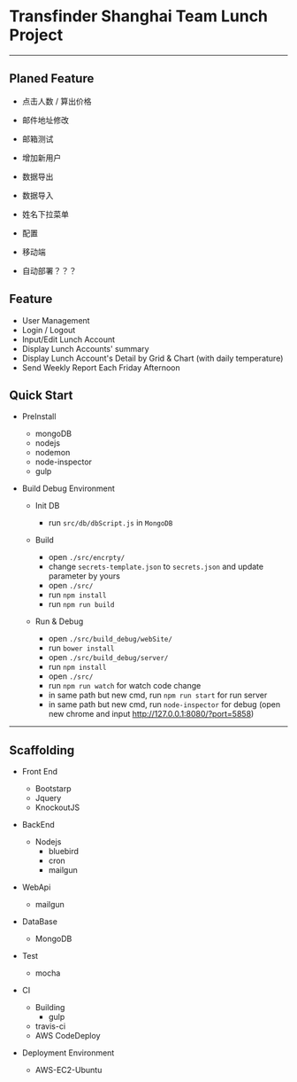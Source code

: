 # Transfinder Shanghai Team Lunch Project
----

## Planed Feature

- 点击人数 / 算出价格
- 邮件地址修改
- 邮箱测试
- 增加新用户

- 数据导出
- 数据导入

- 姓名下拉菜单

- 配置
- 移动端
- 自动部署？？？

## Feature
- User Management
- Login / Logout
- Input/Edit Lunch Account
- Display Lunch Accounts' summary
- Display Lunch Account's Detail by Grid & Chart (with daily temperature)
- Send Weekly Report Each Friday Afternoon

## Quick Start
- PreInstall
    - mongoDB
    - nodejs
    - nodemon
    - node-inspector
    - gulp

- Build Debug Environment
    - Init DB
        - run ```src/db/dbScript.js``` in ```MongoDB```

    - Build
        - open ```./src/encrpty/```
        - change ```secrets-template.json``` to ```secrets.json``` and update parameter by yours
        - open ```./src/```
        - run ```npm install ```
        - run ```npm run build```

    - Run & Debug
        - open ```./src/build_debug/webSite/```
        - run ```bower install ```
        - open ```./src/build_debug/server/```
        - run ```npm install ```
        - open ```./src/```
        - run ```npm run watch``` for watch code change
        - in same path but new cmd, run ```npm run start``` for run server
        - in same path but new cmd, run ```node-inspector``` for debug (open new chrome and input http://127.0.0.1:8080/?port=5858)

----

## Scaffolding

- Front End
    - Bootstarp
    - Jquery
    - KnockoutJS

- BackEnd
    - Nodejs
        - bluebird
        - cron
        - mailgun

- WebApi
    - mailgun

- DataBase
    - MongoDB

- Test
    - mocha

- CI
    - Building
        - gulp
    - travis-ci
    - AWS CodeDeploy

- Deployment Environment
    - AWS-EC2-Ubuntu
